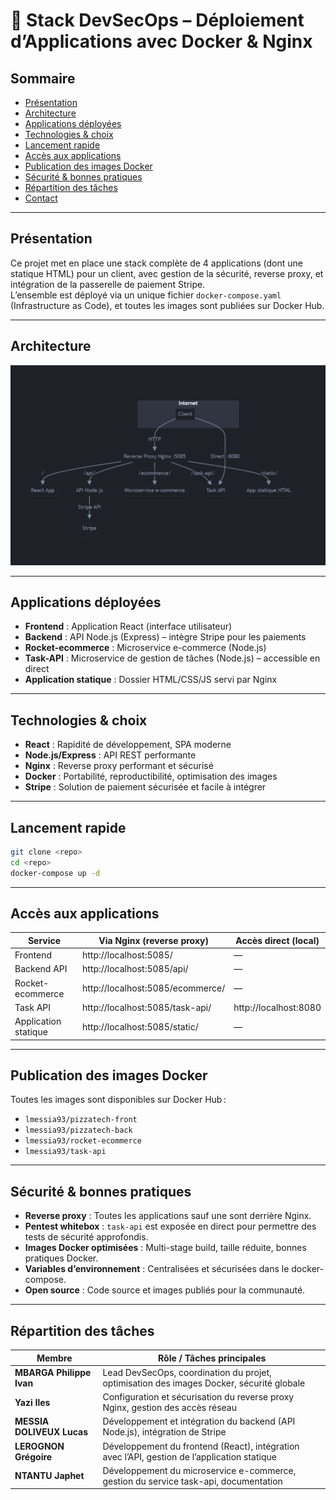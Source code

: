 # 🚀 Stack DevSecOps – Déploiement d’Applications avec Docker & Nginx

## Sommaire

- [Présentation](#présentation)
- [Architecture](#architecture)
- [Applications déployées](#applications-déployées)
- [Technologies & choix](#technologies--choix)
- [Lancement rapide](#lancement-rapide)
- [Accès aux applications](#accès-aux-applications)
- [Publication des images Docker](#publication-des-images-docker)
- [Sécurité & bonnes pratiques](#sécurité--bonnes-pratiques)
- [Répartition des tâches](#répartition-des-tâches)
- [Contact](#contact)

---

## Présentation

Ce projet met en place une stack complète de 4 applications (dont une statique HTML) pour un client, avec gestion de la sécurité, reverse proxy, et intégration de la passerelle de paiement Stripe.  
L’ensemble est déployé via un unique fichier `docker-compose.yaml` (Infrastructure as Code), et toutes les images sont publiées sur Docker Hub.

---

## Architecture

![Schéma d’architecture](docs/architecture.png)

---

## Applications déployées

- **Frontend** : Application React (interface utilisateur)
- **Backend** : API Node.js (Express) – intègre Stripe pour les paiements
- **Rocket-ecommerce** : Microservice e-commerce (Node.js)
- **Task-API** : Microservice de gestion de tâches (Node.js) – accessible en direct
- **Application statique** : Dossier HTML/CSS/JS servi par Nginx

---

## Technologies & choix

- **React** : Rapidité de développement, SPA moderne
- **Node.js/Express** : API REST performante
- **Nginx** : Reverse proxy performant et sécurisé
- **Docker** : Portabilité, reproductibilité, optimisation des images
- **Stripe** : Solution de paiement sécurisée et facile à intégrer

---

## Lancement rapide

```bash
git clone <repo>
cd <repo>
docker-compose up -d
```

---

## Accès aux applications

| Service              | Via Nginx (reverse proxy)         | Accès direct (local)      |
|----------------------|-----------------------------------|---------------------------|
| Frontend             | http://localhost:5085/            | —                         |
| Backend API          | http://localhost:5085/api/        | —                         |
| Rocket-ecommerce     | http://localhost:5085/ecommerce/  | —                         |
| Task API             | http://localhost:5085/task-api/   | http://localhost:8080     |
| Application statique | http://localhost:5085/static/     | —                         |

---

## Publication des images Docker

Toutes les images sont disponibles sur Docker Hub :

- `lmessia93/pizzatech-front`
- `lmessia93/pizzatech-back`
- `lmessia93/rocket-ecommerce`
- `lmessia93/task-api`

---

## Sécurité & bonnes pratiques

- **Reverse proxy** : Toutes les applications sauf une sont derrière Nginx.
- **Pentest whitebox** : `task-api` est exposée en direct pour permettre des tests de sécurité approfondis.
- **Images Docker optimisées** : Multi-stage build, taille réduite, bonnes pratiques Docker.
- **Variables d’environnement** : Centralisées et sécurisées dans le docker-compose.
- **Open source** : Code source et images publiés pour la communauté.

---

## Répartition des tâches

| Membre                      | Rôle / Tâches principales                                                                 |
|-----------------------------|------------------------------------------------------------------------------------------|
| **MBARGA Philippe Ivan**    | Lead DevSecOps, coordination du projet, optimisation des images Docker, sécurité globale |
| **Yazi Iles**               | Configuration et sécurisation du reverse proxy Nginx, gestion des accès réseau           |
| **MESSIA DOLIVEUX Lucas**   | Développement et intégration du backend (API Node.js), intégration de Stripe             |
| **LEROGNON Grégoire**       | Développement du frontend (React), intégration avec l’API, gestion de l’application statique |
| **NTANTU Japhet**           | Développement du microservice e-commerce, gestion du service task-api, documentation     |

